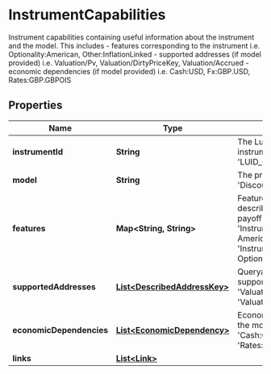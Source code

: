 

# InstrumentCapabilities

Instrument capabilities containing useful information about the instrument and the model. This includes  - features corresponding to the instrument i.e. Optionality:American, Other:InflationLinked  - supported addresses (if model provided) i.e. Valuation/Pv, Valuation/DirtyPriceKey, Valuation/Accrued  - economic dependencies (if model provided) i.e. Cash:USD, Fx:GBP.USD, Rates:GBP.GBPOIS

## Properties

| Name | Type | Description | Notes |
|------------ | ------------- | ------------- | -------------|
|**instrumentId** | **String** | The Lusid instrument id for the instrument e.g. &#39;LUID_00003D4X&#39;. |  [optional] |
|**model** | **String** | The pricing model e.g. &#39;Discounting&#39;. |  [optional] |
|**features** | **Map&lt;String, String&gt;** | Features of the instrument describing its optionality, payoff type and more e.g. &#39;Instrument/Features/Exercise: American&#39;, &#39;Instrument/Features/Product: Option&#39; |  [optional] |
|**supportedAddresses** | [**List&lt;DescribedAddressKey&gt;**](DescribedAddressKey.md) | Queryable addresses supported by the model, e.g. &#39;Valuation/Pv&#39;, &#39;Valuation/Accrued&#39;. |  [optional] |
|**economicDependencies** | [**List&lt;EconomicDependency&gt;**](EconomicDependency.md) | Economic dependencies for the model, e.g. &#39;Fx:GBP.USD&#39;, &#39;Cash:GBP&#39;, &#39;Rates:GBP.GBPOIS&#39;. |  [optional] |
|**links** | [**List&lt;Link&gt;**](Link.md) |  |  [optional] |



